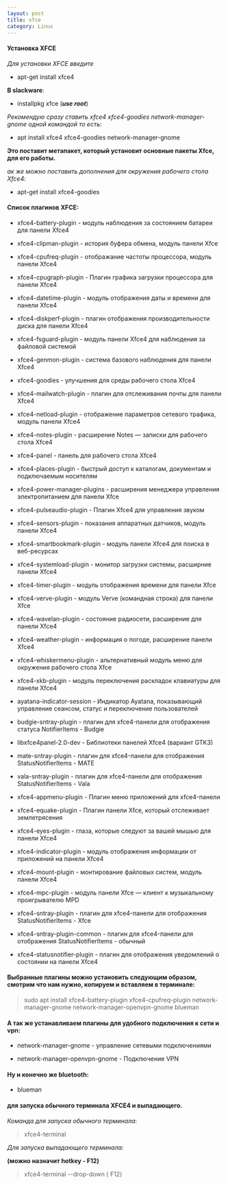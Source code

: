 ```yaml
---
layout: post
title: xfce
category: Linux
---
```


#### Установка XFCE

*Для установки XFCE введите*

- apt-get install xfce4

**В slackware**: 

- installpkg xfce (***use root***)

*Рекомендую сразу ставить xfce4 xfce4-goodies network-manager-gnome одной командой то есть*:

- apt install xfce4 xfce4-goodies network-manager-gnome 

**Это поставит метапакет, который установит основные пакеты Xfce, для его работы.**

*ак же можно поставить дополнения для окружения рабочего стола Xfce4*:

- apt-get install xfce4-goodies

#### Список плагинов XFCE:

- xfce4-battery-plugin - модуль наблюдения за состоянием батареи для панели Xfce4

- xfce4-clipman-plugin - история буфера обмена, модуль панели Xfce

- xfce4-cpufreq-plugin - отображание частоты процессора, модуль панели Xfce4

- xfce4-cpugraph-plugin - Плагин графика загрузки процессора для панели Xfce4

- xfce4-datetime-plugin - модуль отображения даты и времени для панели Xfce4

- xfce4-diskperf-plugin - плагин отображения производительности диска для панели Xfce4

- xfce4-fsguard-plugin - модуль панели Xfce4 для наблюдения за файловой системой

- xfce4-genmon-plugin - система базового наблюдения для панели Xfce4

- xfce4-goodies - улучшения для среды рабочего стола Xfce4

- xfce4-mailwatch-plugin - плагин для отслеживания почты для панели Xfce4

- xfce4-netload-plugin - отображение параметров сетевого трафика, модуль панели Xfce4

- xfce4-notes-plugin - расширение Notes — записки для рабочего стола Xfce4

- xfce4-panel - панель для рабочего стола Xfce4

- xfce4-places-plugin - быстрый доступ к каталогам, документам и подключаемым носителям

- xfce4-power-manager-plugins - расширения менеджера управления электропитанием для панели Xfce

- xfce4-pulseaudio-plugin - Плагин Xfce4 для управления звуком

- xfce4-sensors-plugin - показания аппаратных датчиков, модуль панели Xfce4

- xfce4-smartbookmark-plugin - модуль панели Xfce4 для поиска в веб-ресурсах

- xfce4-systemload-plugin - монитор загрузки системы, расширние панели Xfce4

- xfce4-timer-plugin - модуль отображения времени для панели Xfce

- xfce4-verve-plugin - модуль Verve (командная строка) для панели Xfce

- xfce4-wavelan-plugin - состояние радиосети, расширение для панели Xfce4

- xfce4-weather-plugin - информация о погоде, расширение панели Xfce4

- xfce4-whiskermenu-plugin - альтернативный модуль меню для окружения рабочего стола Xfce

- xfce4-xkb-plugin - модуль переключения раскладок клавиатуры для панели Xfce4

- ayatana-indicator-session - Индикатор Ayatana, показывающий управление сеансом, статус и 
переключение пользователей

- budgie-sntray-plugin - плагин для xfce4-панели для отображения статуса NotifierItems - Budgie

- libxfce4panel-2.0-dev - Библиотеки панелей Xfce4 (вариант GTK3)

- mate-sntray-plugin - плагин для xfce4-панели для отображения StatusNotifierItems - MATE

- vala-sntray-plugin - плагин для xfce4-панели для отображения StatusNotifierItems - Vala

- xfce4-appmenu-plugin - Плагин меню приложений для xfce4-панели

- xfce4-equake-plugin - Плагин панели Xfce, который отслеживает землетрясения

- xfce4-eyes-plugin - глаза, которые следуют за вашей мышью для панели Xfce4

- xfce4-indicator-plugin - модуль отображения информации от приложений на панели Xfce4

- xfce4-mount-plugin - монтирование файловых систем, модуль панели Xfce4

- xfce4-mpc-plugin - модуль панели Xfce — клиент к музыкальному проигрывателю MPD

- xfce4-sntray-plugin - плагин для xfce4-панели для отображения StatusNotifierItems - Xfce

- xfce4-sntray-plugin-common - плагин для xfce4-панели для отображения StatusNotifierItems - обычный

- xfce4-statusnotifier-plugin - плагин для отображения уведомлений о состоянии на панели Xfce4

#### Выбранные плагины можно установить следующим образом, смотрим что нам нужно, копируем и вставляем в терминале:

 >sudo apt install  xfce4-battery-plugin xfce4-cpufreq-plugin network-manager-gnome 
 network-manager-openvpn-gnome blueman

#### А так же устанавливаем плагины для удобного подключения к сети и vpn:

- network-manager-gnome - управление сетевыми подключениями

- network-manager-openvpn-gnome - Подключение VPN

#### Ну и конечно же bluetooth:

- blueman


#### для запуска обычного терминала XFCE4 и выпадающего.

*Команда для запуска обычного терминала*:

>xfce4-terminal

*Для запуска выпадающего терминала*:

**(можно назначит hotkey -  F12)**

>xfce4-terminal --drop-down    ( F12)
